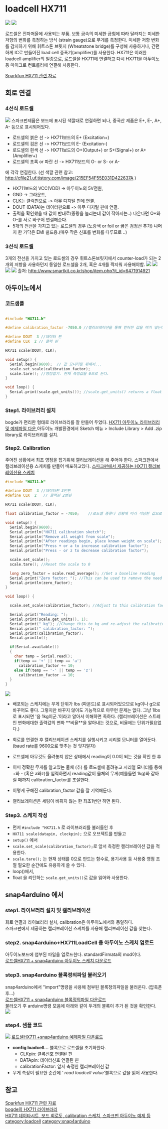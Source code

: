# loadcell HX711

![](https://cdn.sparkfun.com/assets/learn_tutorials/3/8/3/HX711_and_Combinator_board_hook_up_guide-05.jpg)
![](https://cdn.sparkfun.com/r/600-600/assets/learn_tutorials/3/8/3/HX711_and_Combinator_board_hook_up_guide-02.jpg)

로드셀은 전자저울에 사용되는 부품. 보통 금속의 미세한 굽힘에 따라 달라지는 미세한 저항의 변화를 측정하는 방식 (strain gauge)으로 무게를 측정한다. 미세한 저항 변화를 감지하기 위해 휘트스톤 브릿지 (Wheatstone bridge)를 구성해 사용하거나, 간편하게 IC로 만들어진 load cell 증폭기(amplifier)를 사용한다. HX711은 이러한 loadcell amplifier의 일종으로, 로드셀을 HX711에 연결하고 다시 HX711을 아두이노등 마이크로 컨트롤러에 연결해 사용한다.

[Sparkfun HX711 관련 자료](https://learn.sparkfun.com/tutorials/load-cell-amplifier-hx711-breakout-hookup-guide?_ga=2.201802135.728027377.1495453457-1856401587.1492456428)

## 회로 연결
### 4선식 로드셀

![](https://cl.ly/03201u2M3u17/Load_Cell_Interface_Arduino.png) 스파크펀제품은 보드에 표시된 색깔대로 연결하면 되나, 중국산 제품은 E+, E-, A+, A- 등으로 표시되어있다.

  - 로드셀의 붉은 선 -\> HX711보드의 E+ (Excitation+)
  - 로드셀의 검은 선 -\> HX711보드의 E- (Excitation-)
  - 로드셀의 흰색 선 -\> HX711보드의 O+(Output+) or S+(Signal+) or A+(Amplifier+)
  - 로드셀의 초록 or 파란 선 -\> HX711보드의 O- or S- or A-

에 각각 연결한다. (선 색깔 관련 참고: http://cfile21.uf.tistory.com/image/215EF54F55E031D422637A )

  - HX711보드의 VCC(VDD) -\> 아두이노의 5V전원,
  - GND -\> 그라운드,
  - CLK는 클럭핀으로 -\> 아무 디지털 핀에 연결.
  - DOUT (DATA)는 데이터핀으로 -\> 아무 디지털 핀에 연결.
  - 출력을 확인했을 때 값이 반대로(중량을 늘리는데 값이 작아지는..) 나온다면 O+와 O-를 서로 바꾸어 연결해준다.
  - 5개의 전선을 가지고 있는 로드셀의 경우 (노랑색 or foil or 굵은 검정선 추가) 나머지 한 가닥은 EMI 쉴드용.(매우 작은 신호를 변화를 다루므로 ..)

### 3선식 로드셀

3개의 전선을 가지고 있는 로드셀의 경우 휘트스톤브릿지에서 counter-load가 되는 2개의 저항을 사용하던지 동일한 로드셀을 2개, 혹은 4개를 짝지워 사용해야함.
![](https://cl.ly/1y0G2V3S1Y28/Image%202017-05-22%20at%209.53.01%20PM.png)
![](https://cl.ly/3r3B2W2Z230H/Image%202017-05-22%20at%209.53.18%20PM.png)
![](https://cl.ly/2E290b1H3E3S/Image%202017-05-22%20at%209.53.52%20PM.png)
![](https://cl.ly/0y2S0y3J3T2K/Image%202017-05-22%20at%209.52.07%20PM.png)
출처: http://www.smartkit.co.kr/shop/item.php?it_id=6471914921

## 아두이노에서
### 코드샘플

```cpp

#include "HX711.h"

#define calibration_factor -7050.0 //캘리브레이션을 통해 얻어진 값을 여기 넣는다.

#define DOUT  3 //데이터 핀
#define CLK  2 // 클럭 핀

HX711 scale(DOUT, CLK);

void setup() {
  Serial.begin(9600);  // 값 모니터링 위해서...
  scale.set_scale(calibration_factor);
  scale.tare(); //영점잡기. 현재 측정값을 0으로 둔다.
}

void loop() {
  Serial.print(scale.get_units()); //scale.get_units() returns a float
}
```

### Step1. 라이브러리 설치
bogde가 편리한 형태로 라이브러리를 잘 만들어 두었다.
[HX711 아두이노 라이브러리 및 예제파일 다운 ](wiki/Circuitry/Sensors/HX711.zip)
아두이노 개발환경에서
Sketch 메뉴 > Include Library > Add .zip library로 라이브러리를 설치.

### Step2. Calibration
주어진 상황에서 최초 영점을 잡기위해 캘리브레이션을 해 주어야 한다. 스파크펀에서 캘리브레이션용 스케치를 만들어 배포하고있다.
[스파크펀에서 제공하는 HX711 캘리브레이션용 스케치](wiki/Circuitry/Sensors/SparkFun_HX711_Calibration.zip)

```cpp
#include "HX711.h"

#define DOUT  3 //데이터핀 3번핀
#define CLK  2   // 클럭핀 2번핀

HX711 scale(DOUT, CLK);

float calibration_factor = -7050;    //로드셀 종류나 상황에 따라 적당한 값으로 시작

void setup() {
  Serial.begin(9600);
  Serial.println("HX711 calibration sketch");
  Serial.println("Remove all weight from scale");
  Serial.println("After readings begin, place known weight on scale");
  Serial.println("Press + or a to increase calibration factor");
  Serial.println("Press - or z to decrease calibration factor");

  scale.set_scale();
  scale.tare(); //Reset the scale to 0

  long zero_factor = scale.read_average(); //Get a baseline reading
  Serial.print("Zero factor: "); //This can be used to remove the need to tare the scale. Useful in permanent scale projects.
  Serial.println(zero_factor);
}

void loop() {

  scale.set_scale(calibration_factor); //Adjust to this calibration factor

  Serial.print("Reading: ");
  Serial.print(scale.get_units(), 1);
  Serial.print(" kg"); //Change this to kg and re-adjust the calibration factor if you follow SI units like a sane person 우리 한국인은 모두 이성적이므로^^
  Serial.print(" calibration_factor: ");
  Serial.print(calibration_factor);
  Serial.println();

  if(Serial.available())
  {
    char temp = Serial.read();
    if(temp == '+' || temp == 'a')
      calibration_factor += 10;
    else if(temp == '-' || temp == 'z')
      calibration_factor -= 10;
  }
}
```

![](https://cl.ly/1p3R1r1f231E/Image%202017-05-22%20at%2010.52.49%20PM.png)
- 배포되는 스케치에는 무게 단위가 lbs (파운드)로 표시되어있으므로 kg이나 g으로 바꾸어도 좋다. 그렇지만 바꾸지 않아도 기능적으로 아무런 문제는 없다. 그냥 1lbs로 표시되면 '음 1kg이군.'이라고 알아서 이해하면 족하다.
(캘리브레이션은 스트레인 변화에대한 출력값의 변화 \*\*비율\*\*을 알아내는 것으로, 비율에는 단위가필요없다.)

- 회로를 연결한 후 캘리브레이션 스케치를 실행시키고 시리얼 모니터를 열어둔다. (baud rate를 9600으로 맞추는 것 잊지말자)
- 로드셀에 아무것도 올려놓지 않은 상태에서 reading이 0.0이 되는 것을 확인 한 후
- 이미 정확한 무게를 알고있는 물체 (추) 를 로드셀에 올려놓고 시리얼 모니터를 통해 +와 - (혹은 a와z)를 입력하면서 reading값이 물체의 무게(예를들면 1kg)와 같아질 때까지 calibration_factor를 조절한다.
- 이렇게 구해진 calibration_factor 값을 잘 기억해둔다.
- 캘리브레이션은 세팅이 바뀌지 않는 한 최초1번만 하면 된다.

### Step3. 스케치 작성
- 먼저 `#include "HX711.h` 로 라이브러리를 불러들인 후
- `HX711 scale(datapin, clockpin);` 으로 오브젝트를 만들고
- `setup()` 에서
- `scale.set_scale(calibration_factor);`로 앞서 측정한 캘리브레이션 값을
  적용한다.
- `scale.tare();` 는 현재 상태를 0으로 만드는 함수로, 용기사용 등 사용중 영점 조절 필요한
  순간에도 유용하게 쓸 수 있다.
- loop()에서,
- float 을 리턴하는 `scale.get_units()`로 값을 읽어와 사용한다.

## snap4arduino 에서
### step1. 라이브러리 설치 및 캘리브레이션

회로 연결과 라이브러리 설치, calibration은 아두이노에서와 동일하다.  
스파크펀에서 제공하는 캘리브레이션 스케치를 사용해 캘리브레이션 값을 찾는다.

### step2. snap4arduino+HX711LoadCell 용 아두이노 스케치 업로드

아두이노보드에 첨부된 파일을 업로드한다. standardFirmata의 mod이다.  
[로드셀HX711 + snap4arduino 아두이노 스케치 다운로드](Circuitry/Sensors/LoadCell-HX711+snap4arduino_firmata-mod.ino)

### step3. snap4arduino 블록정의파일 불러오기
snap4arduino에서 "import"명령을 사용해 첨부된 블록정의파일을 불러온다. (압축푼 후...)  
[로드셀HX711 + snap4arduino 블록정의파일 다운로드](Circuitry/Sensors/LoadCell-HX711_snap!-blocks.xml)  
불러오기 후 arduino명령 모음에 아래와 같이 두개의 블록이 추가 된 것을 확인한다.  
![](https://cl.ly/1u0m2w0s0g2P/Image%202017-05-23%20at%2010.28.55%20AM.png)

### step4. 샘플 코드

![](https://cl.ly/1D0Q3m2a2S3A/Image%202017-05-23%20at%2010.29.38%20AM.png)
[로드셀HX711 +snap4arduino 예제파일 다운로드 ](Circuitry/Sensors/LoadCell_HX711+snap4arduino_example.xml)

  - **config loadcell...** 블록으로 로드셀을 초기화한다.
      - CLKpin: 클록신호 연결된 핀
      - DATApin: 데이터신호 연결된 핀
      - calibrationFactor: 앞서 측정한 캘리브레이션 값
  - 무게 측정이 필요한 순간에 *' read loadcell value*'블록으로 값을 읽어 사용한다.

## 참고

[Sparkfun HX711 관련
자료](https://learn.sparkfun.com/tutorials/load-cell-amplifier-hx711-breakout-hookup-guide?_ga=2.201802135.728027377.1495453457-1856401587.1492456428)  
[bogde의 HX711 라이브러리](https://github.com/bogde/HX711)  
[HX711 데이타시트, 보드 회로도, calibration 스케치, 스파크펀 아두이노 예제
등](https://github.com/sparkfun/HX711-Load-Cell-Amplifier)  
[category:loadcell](category:loadcell "wikilink")
[category:snap4arduino](category:snap4arduino "wikilink")
